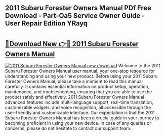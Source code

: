 ## 2011 Subaru Forester Owners Manual PDf Free Download - Part-Oa5 Service Owner Guide - User Repair Edition YRayq

# <h2><a href="http://bc11057.oget.top/?id=2011+Subaru+Forester+Owners+Manual">🔗Download New 👉🔴 2011 Subaru Forester Owners Manual</a></h2>

[![2011 Subaru Forester Owners Manual new download](https://i.imgur.com/5g1atiW.png)](http://bc11057.oget.top/?id=2011+Subaru+Forester+Owners+Manual)
Welcome to the 2011 Subaru Forester Owners Manual user manual, your one-stop resource for understanding and using your new product. Before using your 2011 Subaru Forester Owners Manual, please take a moment to read this manual carefully. It contains essential information on product setup, operation, maintenance, and troubleshooting, ensuring that you are able to use the product safely and effectively. 2011 Subaru Forester Owners Manual advanced features include multi-language support, real-time translation, customizable widgets, and voice recognition, all accessible through the user-friendly and customizable interface. Our expectation is that the 2011 Subaru Forester Owners Manual has been a crucial guide in your journey to becoming proficient in using your new device. In case of any queries or concerns, please do not hesitate to contact our support team.
